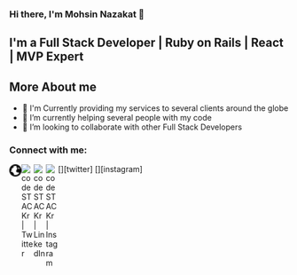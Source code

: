 ### Hi there, I'm Mohsin Nazakat 👋

## I'm a Full Stack Developer | Ruby on Rails | React | MVP Expert


## More About me

- 🔭 I'm Currently providing my services to several clients around the globe
- 🌱 I’m currently helping several people with my code
- 👯 I’m looking to collaborate with other Full Stack Developers

### Connect with me:

[<img align="left" alt="codeSTACKr.com" width="22px" src="https://raw.githubusercontent.com/iconic/open-iconic/master/svg/globe.svg" />][website]
[<img align="left" alt="codeSTACKr | Twitter" width="22px" src="https://cdn.jsdelivr.net/npm/simple-icons@v3/icons/twitter.svg" />][twitter]
[<img align="left" alt="codeSTACKr | LinkedIn" width="22px" src="https://cdn.jsdelivr.net/npm/simple-icons@v3/icons/linkedin.svg" />][linkedin]
[<img align="left" alt="codeSTACKr | Instagram" width="22px" src="https://cdn.jsdelivr.net/npm/simple-icons@v3/icons/instagram.svg" />][instagram]

[website]: https://mohsinnazakat.com
[linkedin]: https://linkedin.com/in/mohsinnazakat11
